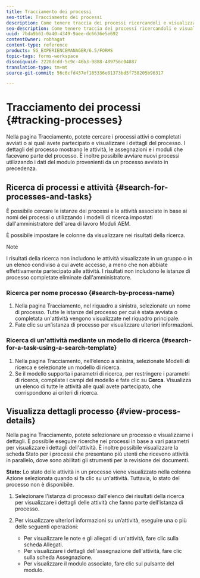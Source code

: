 ```yaml
---
title: Tracciamento dei processi
seo-title: Tracciamento dei processi
description: Come tenere traccia dei processi ricercandoli e visualizzandone i dettagli.
seo-description: Come tenere traccia dei processi ricercandoli e visualizzandone i dettagli.
uuid: 7bda9b61-0a40-4349-9aee-dc6636e5e692
contentOwner: robhagat
content-type: reference
products: SG_EXPERIENCEMANAGER/6.5/FORMS
topic-tags: forms-workspace
discoiquuid: 2228dcdd-5c9c-46b3-9888-489756c04887
translation-type: tm+mt
source-git-commit: 56c6cfd437ef185336e81373bd5f758205b96317

---
```



# Tracciamento dei processi {#tracking-processes}

Nella pagina Tracciamento, potete cercare i processi attivi o completati avviati o ai quali avete partecipato e visualizzare i dettagli del processo. I dettagli del processo mostrano le attività, le assegnazioni e i moduli che facevano parte del processo. È inoltre possibile avviare nuovi processi utilizzando i dati del modulo provenienti da un processo avviato in precedenza.

## Ricerca di processi e attività {#search-for-processes-and-tasks}

È possibile cercare le istanze dei processi e le attività associate in base ai nomi dei processi o utilizzando i modelli di ricerca impostati dall&#39;amministratore dell&#39;area di lavoro Moduli AEM.

È possibile impostare le colonne da visualizzare nei risultati della ricerca.

>[!NOTE]
>
>I risultati della ricerca non includono le attività visualizzate in un gruppo o in un elenco condiviso a cui avete accesso, a meno che non abbiate effettivamente partecipato alle attività. I risultati non includono le istanze di processo completate eliminate dall&#39;amministratore.

### Ricerca per nome processo {#search-by-process-name}

1. Nella pagina Tracciamento, nel riquadro a sinistra, selezionate un nome di processo. Tutte le istanze del processo per cui è stata avviata o completata un&#39;attività vengono visualizzate nel riquadro principale.
1. Fate clic su un’istanza di processo per visualizzare ulteriori informazioni.

### Ricerca di un&#39;attività mediante un modello di ricerca {#search-for-a-task-using-a-search-template}

1. Nella pagina Tracciamento, nell’elenco a sinistra, selezionate Modelli **di** ricerca e selezionate un modello di ricerca.
1. Se il modello supporta i parametri di ricerca, per restringere i parametri di ricerca, compilate i campi del modello e fate clic su **Cerca**. Visualizza un elenco di tutte le attività alle quali avete partecipato, che corrispondono ai criteri di ricerca.

## Visualizza dettagli processo {#view-process-details}

Nella pagina Tracciamento, potete selezionare un processo e visualizzarne i dettagli. È possibile eseguire ricerche nei processi in base a vari parametri per visualizzare i dettagli dell&#39;attività. È inoltre possibile visualizzare la scheda Stato per i processi che presentano più utenti che ricevono attività in parallelo, dove sono abilitati gli strumenti per la revisione dei documenti.

**Stato:** Lo stato delle attività in un processo viene visualizzato nella colonna Azione selezionata quando si fa clic su un&#39;attività. Tuttavia, lo stato del processo non è disponibile.

1. Selezionare l&#39;istanza di processo dall&#39;elenco dei risultati della ricerca per visualizzare i dettagli delle attività che fanno parte dell&#39;istanza di processo.
1. Per visualizzare ulteriori informazioni su un’attività, eseguire una o più delle seguenti operazioni:

   * Per visualizzare le note e gli allegati di un&#39;attività, fare clic sulla scheda Allegati.
   * Per visualizzare i dettagli dell&#39;assegnazione dell&#39;attività, fare clic sulla scheda Assegnazione.
   * Per visualizzare il modulo associato, fare clic sul pulsante del modulo.
